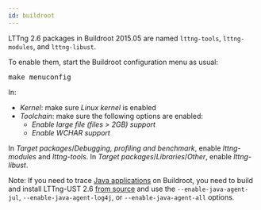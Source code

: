 ```yaml
---
id: buildroot
---
```


LTTng 2.6 packages in Buildroot 2015.05 are named `lttng-tools`,
`lttng-modules`, and `lttng-libust`.

To enable them, start the Buildroot configuration menu as usual:

<pre class="term">
make menuconfig
</pre>

In:

  * _Kernel_: make sure _Linux kernel_ is enabled
  * _Toolchain_: make sure the following options are enabled:
    * _Enable large file (files > 2GB) support_
    * _Enable WCHAR support_

In _Target packages_/_Debugging, profiling and benchmark_, enable
_lttng-modules_ and _lttng-tools_. In
_Target packages_/_Libraries_/_Other_, enable _lttng-libust_.

<div class="tip">
<p>
  <span class="t">Note:</span> If you need to trace
  <a href="#doc-java-application">Java applications</a> on
  Buildroot, you need to build and install LTTng-UST 2.6
  <a href="#doc-building-from-source">from source</a> and use the
  <code>--enable-java-agent-jul</code>,
  <code>--enable-java-agent-log4j</code>, or
  <code>--enable-java-agent-all</code> options.
</p>
</div>
